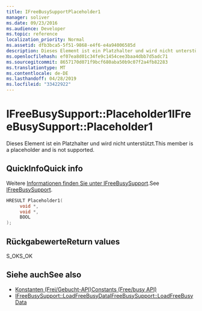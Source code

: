 ```yaml
---
title: IFreeBusySupportPlaceholder1
manager: soliver
ms.date: 09/23/2016
ms.audience: Developer
ms.topic: reference
localization_priority: Normal
ms.assetid: dfb3bca5-5f51-9868-e4f6-e4a94006585d
description: Dieses Element ist ein Platzhalter und wird nicht unterstützt.
ms.openlocfilehash: ef07ea8d01c34fe9c1454cee3baa4dbb7d5adc71
ms.sourcegitcommit: 8657170d071f9bcf680aba50b9c07f2a4fb82283
ms.translationtype: MT
ms.contentlocale: de-DE
ms.lasthandoff: 04/28/2019
ms.locfileid: "33422922"
---
```

# <a name="ifreebusysupportplaceholder1"></a><span data-ttu-id="4cb02-103">IFreeBusySupport::Placeholder1</span><span class="sxs-lookup"><span data-stu-id="4cb02-103">IFreeBusySupport::Placeholder1</span></span>

<span data-ttu-id="4cb02-104">Dieses Element ist ein Platzhalter und wird nicht unterstützt.</span><span class="sxs-lookup"><span data-stu-id="4cb02-104">This member is a placeholder and is not supported.</span></span>
  
## <a name="quick-info"></a><span data-ttu-id="4cb02-105">QuickInfo</span><span class="sxs-lookup"><span data-stu-id="4cb02-105">Quick info</span></span>

<span data-ttu-id="4cb02-106">Weitere [Informationen finden Sie unter IFreeBusySupport](ifreebusysupport.md).</span><span class="sxs-lookup"><span data-stu-id="4cb02-106">See [IFreeBusySupport](ifreebusysupport.md).</span></span>
  
```cpp
HRESULT Placeholder1( 
     void *,  
     void *, 
     BOOL  
);

```

## <a name="return-values"></a><span data-ttu-id="4cb02-107">Rückgabewerte</span><span class="sxs-lookup"><span data-stu-id="4cb02-107">Return values</span></span>

<span data-ttu-id="4cb02-108">S_OK</span><span class="sxs-lookup"><span data-stu-id="4cb02-108">S_OK</span></span>
  
## <a name="see-also"></a><span data-ttu-id="4cb02-109">Siehe auch</span><span class="sxs-lookup"><span data-stu-id="4cb02-109">See also</span></span>

- [<span data-ttu-id="4cb02-110">Konstanten (Frei/Gebucht-API)</span><span class="sxs-lookup"><span data-stu-id="4cb02-110">Constants (Free/busy API)</span></span>](constants-free-busy-api.md)
- [<span data-ttu-id="4cb02-111">IFreeBusySupport::LoadFreeBusyData</span><span class="sxs-lookup"><span data-stu-id="4cb02-111">IFreeBusySupport::LoadFreeBusyData</span></span>](ifreebusysupport-loadfreebusydata.md)

